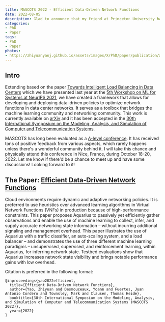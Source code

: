 ```yaml
---
title: MASCOTS 2022 - Efficient Data-Driven Network Functions
date: 2022-08-05
description: Glad to announce that my friend at Princeton University have pushed a paper on multi-agent reinforcement learning algorithms for load balancing problems to CIKM.
categories:
- PhD
- Paper
tags:
- PhD
- Paper
photos:
- https://zhiyuanyaoj.github.io/assets/images/X/PhD/paper/publication/aquarius-mascots.png
---
```


## Intro

Extending based on the paper [Towards Intelligent Load Balancing in Data Centers](https://arxiv.org/abs/2110.15788) which we have presented last year at the [5th Workshop on ML for Systems at NeurIPS 2021](https://zyao.xyz/phd/paper/2021/12/19/paper-neurips/), we have created a framework that allows for developing and deploying data-driven policies to optimize network functions in data center networks.
It serves as a toolbox that bridges the machine learning community and networking community.
This work is currently available on [arXiv](https://arxiv.org/abs/2208.11385) and it has been accepted in the [30th International Symposium on the Modeling, Analysis, and Simulation of Computer and Telecommunication Systems](https://mascots.iitis.pl/).

MASCOTS has long been evaluated as a [A-level conference](http://portal.core.edu.au/conf-ranks/1771/). It has received tons of positive feedback from various aspects, which rarely happens unless there's a wonderful community behind it.
I will take this chance and physically attend this conference in Nice, France, during October 18-20, 2022. Let me know if there'd be a chance to meet up and have some discussions! Looking forward to it!

## The Paper: [Efficient Data-Driven Network Functions](https://arxiv.org/abs/2208.11385)

Cloud environments require dynamic and adaptive networking policies. It is preferred to use heuristics over advanced learning algorithms in Virtual Network Functions (VNFs) in production because of high-performance constraints. This paper proposes Aquarius to passively yet efficiently gather observations and enable the use of machine learning to collect, infer, and supply accurate networking state information – without incurring additional signaling and management overhead. This paper illustrates the use of Aquarius with a traffic classifier, an auto-scaling system, and a load balancer – and demonstrates the use of three different machine learning paradigms – unsupervised, supervised, and reinforcement learning, within Aquarius, for inferring network state. Testbed evaluations show that Aquarius increases network state visibility and brings notable performance gains with low overhead.

Citation is preferred in the following format:
```
@inproceedings{yao2022efficient,
  title={Efficient Data-Driven Network Functions},
  author={Yao, Zhiyuan and Desmouceaux, Yoann and Fuertes, Juan Antonio Cordero and Townsley, Mark and Clausen, Thomas Heide},
  booktitle={30th International Symposium on the Modeling, Analysis, and Simulation of Computer and Telecommunication Systems (MASCOTS 2022)},
  year={2022}
}
```